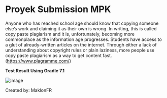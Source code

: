 # Proyek Submission MPK 


Anyone who has reached school age should know that copying someone else’s work and claiming it as their own is wrong. In writing, this is called copy paste plagiarism and it is, unfortunately, becoming more commonplace as the information age progresses. Students have access to a glut of already-written articles on the internet. Through either a lack of understanding about copyright rules or plain laziness, more people use copy paste plagiarism as a way to get content fast. (https://www.plagramme.com/)

**Test Result Using Gradle 7.1**

![image](https://user-images.githubusercontent.com/88584119/179566618-946bc395-7e31-4d43-9cee-f200726d9825.png)





Created by: MaklonFR

